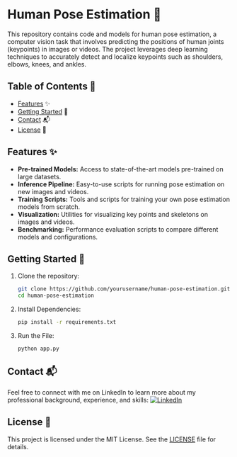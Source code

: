 # Human Pose Estimation 🕺

This repository contains code and models for human pose estimation, a computer vision task that involves predicting the positions of human joints (keypoints) in images or videos. The project leverages deep learning techniques to accurately detect and localize keypoints such as shoulders, elbows, knees, and ankles.

## Table of Contents 📑
- [Features](#features) ✨
- [Getting Started](#getting-started) 🚀
- [Contact](#contact) 📬
- [License](#license) 📜

## Features ✨
- **Pre-trained Models:** Access to state-of-the-art models pre-trained on large datasets.
- **Inference Pipeline:** Easy-to-use scripts for running pose estimation on new images and videos.
- **Training Scripts:** Tools and scripts for training your own pose estimation models from scratch.
- **Visualization:** Utilities for visualizing key points and skeletons on images and videos.
- **Benchmarking:** Performance evaluation scripts to compare different models and configurations.

## Getting Started 🚀
1. Clone the repository:
    ```sh
    git clone https://github.com/yourusername/human-pose-estimation.git
    cd human-pose-estimation
    ```

2. Install Dependencies:
    ```sh
    pip install -r requirements.txt
    ```

3. Run the File:
    ```sh
    python app.py
    ```

## Contact 📬
Feel free to connect with me on LinkedIn to learn more about my professional background, experience, and skills:
[![LinkedIn](https://img.shields.io/badge/LinkedIn-0077B5?style=flat-square&logo=linkedin&logoColor=white)](https://www.linkedin.com/in/syed-muqtasid-ali-91a0a623a/)

## License 📜
This project is licensed under the MIT License. See the [LICENSE](LICENSE) file for details.
